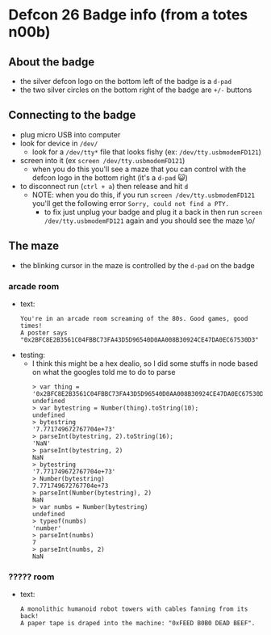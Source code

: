 # Defcon 26 Badge info (from a totes n00b)

## About the badge
* the silver defcon logo on the bottom left of the badge is a `d-pad`
* the two silver circles on the bottom right of the badge are `+/-` buttons

## Connecting to the badge
* plug micro USB into computer
* look for device in `/dev/`
    * look for a `/dev/tty*` file that looks fishy (ex: `/dev/tty.usbmodemFD121`)
* screen into it (ex `screen /dev/tty.usbmodemFD121`)
    * when you do this you'll see a maze that you can control with the defcon logo in the bottom right (it's a `d-pad` 😺)
* to disconnect run  (`ctrl + a`) then release and hit `d`
    * NOTE: when you do this, if you run `screen /dev/tty.usbmodemFD121` you'll get the following error `Sorry, could not find a PTY.`
        * to fix just unplug your badge and plug it a back in then run `screen /dev/tty.usbmodemFD121` again and you should see the maze \o/

## The maze
* the blinking cursor in the maze is controlled by the `d-pad` on the badge
### arcade room
* text: 
    ```
    You're in an arcade room screaming of the 80s. Good games, good times!
    A poster says "0x2BFC8E2B3561C04FBBC73FA43D5D96540D0AA008B30924CE47DA0EC67530D3"
    ```
* testing:
    * I think this might be a hex dealio, so I did some stuffs in node based on what the googles told me to do to parse
        ```
        > var thing = '0x2BFC8E2B3561C04FBBC73FA43D5D96540D0AA008B30924CE47DA0EC67530D3'
        undefined
        > var bytestring = Number(thing).toString(10);
        undefined
        > bytestring
        '7.771749672767704e+73'
        > parseInt(bytestring, 2).toString(16);
        'NaN'
        > parseInt(bytestring, 2)
        NaN
        > bytestring
        '7.771749672767704e+73'
        > Number(bytestring)
        7.771749672767704e+73
        > parseInt(Number(bytestring), 2)
        NaN
        > var numbs = Number(bytestring)
        undefined
        > typeof(numbs)
        'number'
        > parseInt(numbs)
        7
        > parseInt(numbs, 2)
        NaN
        ```
### ????? room
* text: 
    ```
    A monolithic humanoid robot towers with cables fanning from its back!
    A paper tape is draped into the machine: "0xFEED B0B0 DEAD BEEF".
    ```
